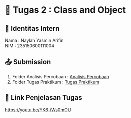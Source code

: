 # 📁 Tugas 2 : Class and Object

## 👤 Identitas Intern
Nama : Naylah Yasmin Arifin            
NIM  : 235150600111004

## 📤 Submission

1. Folder Analisis Percobaan : [Analisis Percobaan](./Analisis%20Percobaan/)
2. Folder Tugas Praktikum : [Tugas Praktikum](./Tugas%20Praktikum/)

## 🔗 Link Penjelasan Tugas
https://youtu.be/YK6-iWs0mOU

